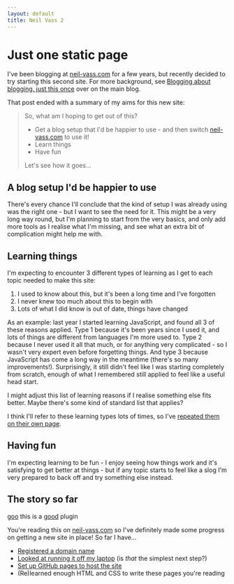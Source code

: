 ```yaml
---
layout: default
title: Neil Vass 2
---
```

Just one static page
====================

I've been blogging at [neil-vass.com](https://neil-vass.com) for a few years, but recently decided to try starting this second site. For more background, see [Blogging about blogging, just this once](https://neil-vass.com/blogging-about-blogging-just-this-once/) over on the main blog.

That post ended with a summary of my aims for this new site:


> So, what am I hoping to get out of this?
>   * Get a blog setup that I'd be happier to use - and then switch [neil-vass.com](https://neil-vass.com) to use it!
>   * Learn things
>   * Have fun
>
> Let's see how it goes…


A blog setup I'd be happier to use
----------------------------------

There's every chance I'll conclude that the kind of setup I was already using was the right one - but I want to see the need for it. This might be a very long way round, but I'm planning to start from the very basics, and only add more tools as I realise what I'm missing, and see what an extra bit of complication might help me with.


Learning things
---------------

I'm expecting to encounter 3 different types of learning as I get to each topic needed to make this site:

1. I used to know about this, but it's been a long time and I've forgotten
2. I never knew too much about this to begin with
3. Lots of what I did know is out of date, things have changed


As an example: last year I started learning JavaScript, and found all 3 of these reasons applied. Type 1 because it's been years since I used it, and lots of things are different from languages I'm more used to. Type 2 because I never used it all that much, or for anything very complicated - so I wasn't very expert even before forgetting things. And type 3 because JavaScript has come a long way in the meantime (there's so many improvements!). Surprisingly, it still didn't feel like I was starting completely from scratch, enough of what I remembered still applied to feel like a useful head start.

I might adjust this list of learning reasons if I realise something else fits better. Maybe there's some kind of standard list that applies?

I think I'll refer to these learning types lots of times, so I've [repeated them on their own page](./types-of-learning.htm).


Having fun
----------

I'm expecting learning to be fun - I enjoy seeing how things work and it's satisfying to get better at things - but if any topic starts to feel like a slog I'm very prepared to back off and try something else instead.


The story so far
----------------

[goo](./as)
this is a [good](https://wikipedia.org) plugin

You're reading this on [neil-vass.com](https://neil-vass.com) so I've definitely made some progress on getting a new site in place! So far I have...
*   [Registered a domain name](./registering-a-domain-name.htm)
*   [Looked at running it off my laptop](./running-a-site-from-my-laptop.htm) (is _that_ the simplest next step?)
*   [Set up GitHub pages to host the site](./setting-up-github-pages.htm)
*   (Re)learned enough HTML and CSS to write these pages you're reading